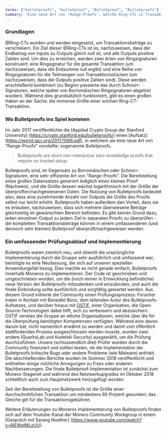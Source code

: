 ```yaml
---
terms: ["bulletproofs", "bulletproof", "Bulletproof", "Bulletproofs"]
summary: "Eine neue Art von 'Range-Proofs', welche Ring-CTs in Transaktionen ersetzen, um die gesendeten Beträge zu verschleiern"
---
```


### Grundlagen

@Ring-CTs wurden und werden eingesetzt, um Transaktionsbeträge zu verschleiern. Ein Ziel dieser @Ring-CTs ist es, nachzuweisen, dass der Endbetrag von Inputs zu Outputs gleich null ist, und alle Outputs positive Zahlen sind.
Um dies zu erreichen, werden zwei Arten von Ringsignaturen konstruiert: eine Ringsignatur für die gesamte Transaktion (um nachzuweisen, dass die Endsumme null ergibt) und eine Reihe von Ringsignaturen für die Teilmengen von Transaktionsstücken (um nachzuweisen, dass die Outputs positive Zahlen sind). Diese werden anschließend kombiniert (zu Beginn passierte das durch Schnorr-Signaturen, welche später von Borromäischen Ringsignaturen abgelöst wurden). Während dies grundsätzlich funktioniert, gibt es einen großen Haken an der Sache: die immense Größe einer solchen Ring-CT-Transaktion.

### Wo Bulletproofs ins Spiel kommen
Im Jahr 2017 veröffentlichte die [Applied Crypto Group der Stanford University] (https://crypto.stanford.edu/bulletproofs/) einen [Aufsatz] (https://eprint.iacr.org/2017/1066.pdf), in welchem sie eine neue Art von "Range-Proofs" vorstellte: sogenannte Bulletproofs. 


> Bulletproofs are short non-interactive zero-knowledge proofs that require no trusted setup.

Bulletproofs sind, im Gegensatz zu Borromäischen oder Schnorr-Signaturen, eine sehr effiziente Art von "Range-Proofs". Die Bereitstellung eines großen Datensatzes generiert lediglich einen kleinen Proof (Nachweis), und die Größe dessen wächst logarithmisch mit der Größe der überprüften/nachgewiesenen Daten.
Die Nutzung von Bulletproofs bedeutet also, dass eine zunehmende Anzahl von Outputs die Größe des Proofs selbst nur leicht erhöht.
Bulletproofs haben außerdem den Vorteil, dass sie es erlauben, nachzuweisen, dass sich mehrere überwiesene Beträge gleichzeitig im gewünschten Bereich befinden. Es gibt keinen Grund dazu, jeden einzelnen Output zu jedem Ziel in separaten Proofs zu überprüfen - die kompletten Transaktionsbeträge können in einem umfassenderen (und dennoch sehr kleinen) Bulletproof überprüft/nachgewiesen werden.

### Ein umfassender Prüfungsablauf und Implementierung

Bulletproofs waren ziemlich neu, und obwohl die ursprüngliche Implementierung durch die Gruppe sehr ausführlich und umfassend war, benötigte es eine Neufassung, die sich auf unseren speziellen Anwendungsfall bezog. Dies machte es nicht gerade einfach, Bulletproofs innerhalb Moneros zu implementieren.
Der Code ist geschrieben und umgeschrieben worden, um die (noch immer in Entwicklung befindliche) neue Version der Bulletproofs mitzudenken und einzubinden, und auch die finale Einbindung sollte ausführlich und sorgfältig gewartet werden.
Aus diesem Grund initiierte die Community einen Prüfungssprozess: Forscher traten in Kontakt mit Benedikt Bünz, dem leitenden Autor des Bulletproofs-Aufsatzes, und darüber hinaus mit [OSTIF](https://ostif.org/), einer Organisation, die Open-Source-Technologien dabei hilft, sich zu verbessern und abzusichern. OSTIF verwies die Gruppe an etliche Organisationen, welche über die für die Überprüfung benötigten Kompetenzen verfügten. Während eine davon darum bat, nicht namentlich erwähnt zu werden und damit vom öffentlich stattfindenden Prozess ausgeschlossen werden musste, wurden zwei andere (QuarksLab und Kudelski Security) ausgewählt, um die Prüfung durchzuführen.
Unsere (schlussendlich drei) Prüfer wurden durch die Community finanziert und sollten testen, ob die Implementation der Bulletproofs kritische Bugs oder andere Probleme (wie Malware) enthielt.
Die abschließenden Berichte wurden im Sommer 2018 veröffentlicht und enthielten einige nützliche Anregungen zu Fixes oder anderen Nachbesserungen. Die finale Bulletproof-Implementation ist zunächst zum Monero-Stagenet und während des Netzwerkupgrades im Oktober 2018 schließlich auch zum Hauptnetzwerk hinzugefügt worden.

Seit der Bereitstellung von Bulletproofs ist die Größe einer durchschnittlichen Transaktion um mindestens 80 Prozent gesunken; das Gleiche gilt für die Transaktionsgebühren.

Weitere Erläuterungen zu Moneros Implementierung von Bulletproofs finden sich auf dem Youtube-Kanal der Monero Community Workgroup in einem [Gespräch mit Sarang Noether] (https://www.youtube.com/watch?v=6lEWqIMLzUU).
